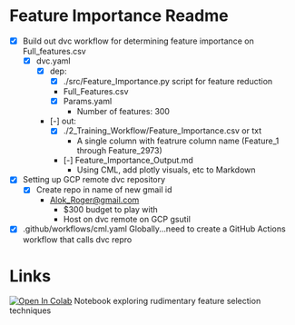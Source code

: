 # Feature Importance Readme
- [x] Build out dvc workflow for determining feature importance on Full_features.csv
  - [x] dvc.yaml
    - [x] dep: 
      - [x] ./src/Feature_Importance.py script for feature reduction
      - Full_Features.csv
      - [x] Params.yaml
        - Number of features: 300
    - [-] out:
      - [x] ./2_Training_Workflow/Feature_Importance.csv or txt
        - A single column with featrure column name (Feature_1 through Feature_2973) 
      - [-] Feature_Importance_Output.md
        - Using CML, add plotly visuals, etc to Markdown
- [x] Setting up GCP remote dvc repository
  - [x] Create repo in name of new gmail id
    - Alok_Roger@gmail.com
      - $300 budget to play with
      - Host on dvc remote on GCP gsutil  
- [x] .github/workflows/cml.yaml Globally...need to create a GitHub Actions workflow that calls dvc repro 
# Links 
[![Open In Colab](https://colab.research.google.com/assets/colab-badge.svg)](https://colab.research.google.com/drive/1Zi6cdD2aPM9rf3bcUOPWdnp1GVaCfjsN?usp=sharing) Notebook exploring rudimentary feature selection techniques
 
